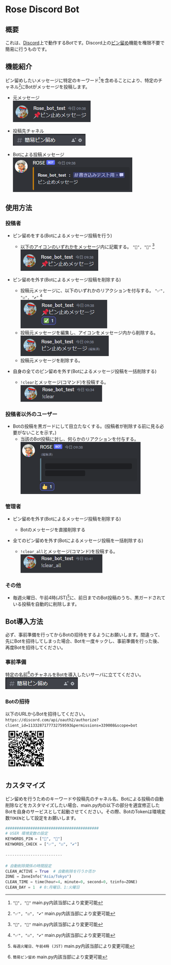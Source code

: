 # Rose Discord Bot

## 概要

これは、[Discord](https://discord.com/)上で動作するBotです。Discord上の[ピン留め](https://support.discord.com/hc/ja/articles/221421867-How-do-I-pin-messages-)機能を権限不要で簡易に行うものです。

## 機能紹介

ピン留めしたいメッセージに特定のキーワード[^pin_key]を含めることにより、特定のチャネル[^check_key]にBotがメッセージを投稿します。

- 元メッセージ</br>
    ![cue message](./Resources/ReadMe/cue_message.png)

- 投稿先チャネル</br>
    ![channel](./Resources/ReadMe/channel.png)

- Botによる投稿メッセージ</br>
    ![post message](./Resources/ReadMe/post_message.png)

## 使用方法

### 投稿者

- ピン留めをする(Botによるメッセージ投稿を行う)
  - 以下のアイコンのいずれかをメッセージ内に記載する。
    `"📌", "📍"` [^pin_key]</br>
    ![cue message](./Resources/ReadMe/cue_message.png)

- ピン留めを外す(Botによるメッセージ投稿を削除する)
  - 投稿元メッセージに、以下のいずれかのリアクションを付与する。
    `"✅", "☑️", "✔️"` [^check_key]</br>
    ![cue checked](./Resources/ReadMe/cue_checked.png)
  - 投稿元メッセージを編集し、アイコンをメッセージ内から削除する。</br>
    ![cue edited](./Resources/ReadMe/cue_edited.png)
  - 投稿元メッセージを削除する。

- 自身の全てのピン留めを外す(Botによるメッセージ投稿を一括削除する)
  - `!clear`とメッセージ(コマンド)を投稿する。</br>
    ![command clear](./Resources/ReadMe/command_clear.png)

### 投稿者以外のユーザー

- Botの投稿を黒ガードにして目立たなくする。(投稿者が削除する前に見る必要がないことを示す。)
  - 当該のBot投稿に対し、何らかのリアクションを付与する。</br>
    ![Alt text](./Resources/ReadMe/post_hidden.png)

### 管理者

- ピン留めを外す(Botによるメッセージ投稿を削除する)
  - Botのメッセージを直接削除する

- 全てのピン留めを外す(Botによるメッセージ投稿を一括削除する)
  - `!clear_all`とメッセージ(コマンド)を投稿する。</br>
    ![Alt text](./Resources/ReadMe/command_clear_all.png)

### その他

- 毎週火曜日、午前4時(JST)[^clear_time]に、前日までのBot投稿のうち、黒ガードされている投稿を自動的に削除します。

## Bot導入方法

必ず、事前準備を行ってからBotの招待をするようにお願いします。間違って、先にBotを招待してしまった場合、Botを一度キックし、事前準備を行った後、再度Botを招待してください。

### 事前準備

特定の名前[^channel_name]のチャネルをBotを導入したいサーバに立ててください。</br>
    ![channel](./Resources/ReadMe/channel.png)

### Botの招待

以下のURLからBotを招待してください。</br>
`https://discord.com/api/oauth2/authorize?client_id=1133287177732759593&permissions=339008&scope=bot`
![QR code](./Resources/ReadMe/invite_qr.png)

## カスタマイズ
ピン留めを行うためのキーワードや投稿先のチャネル名、Botによる投稿の自動削除などをカスタマイズしたい場合、main.py内の以下の部分を適宜修正したBotを自身のサービスとして起動させてください。その際、BotのTokenは環境変数`TOKEN`として設定をお願いします。

``` python
#########################################
# USER 環境変数の設定
KEYWORDS_PIN = ["📌", "📍"]
KEYWORDS_CHECK = ["✅", "☑️", "✔️"]

-------------------------

# 自動削除関係の時間設定
CLEAN_ACTIVE = True  # 自動削除を行うか否か
ZONE = ZoneInfo("Asia/Tokyo")
CLEAN_TIME = time(hour=4, minute=0, second=0, tzinfo=ZONE)
CLEAN_DAY = 1  # 0:月曜日、1:火曜日
```

[^pin_key]:`"📌", "📍"` main.py内該当部により変更可能
[^check_key]:`"✅", "☑️", "✔️"` main.py内該当部により変更可能
[^channel_name]:`簡易ピン留め` main.py内該当部により変更可能
[^clear_time]:`毎週火曜日、午前4時 (JST)` main.py内該当部により変更可能
